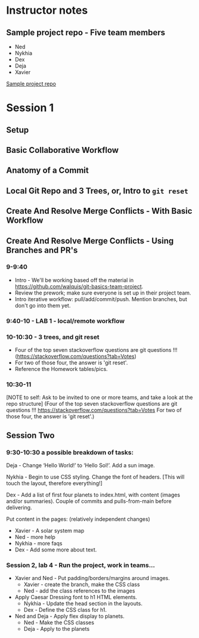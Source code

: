 # Instructor notes

## Sample project repo - Five team members
- Ned
- Nykhia
- Dex
- Deja
- Xavier

[Sample project repo](https://github.com/walquis/git-basics-sample-project-repo)

# Session 1

## Setup

## Basic Collaborative Workflow

## Anatomy of a Commit

## Local Git Repo and 3 Trees, or, Intro to `git reset`

## Create And Resolve Merge Conflicts - With Basic Workflow

## Create And Resolve Merge Conflicts - Using Branches and PR's

### 9-9:40
- Intro - We'll be working based off the material in https://github.com/walquis/git-basics-team-project.
- Review the prework; make sure everyone is set up in their project team.
- Intro iterative workflow:  pull/add/commit/push.   Mention branches, but don't go into them yet.

### 9:40-10 - LAB 1 - local/remote workflow

### 10-10:30 - 3 trees, and git reset
- Four of the top seven stackoverflow questions are git questions !!!
  (https://stackoverflow.com/questions?tab=Votes)
- For two of those four, the answer is 'git reset'.
- Reference the Homework tables/pics.


### 10:30-11
[NOTE to self: Ask to be invited to one or more teams, and take a look at the repo structure]
(Four of the top seven stackoverflow questions are git questions !!!
https://stackoverflow.com/questions?tab=Votes
For two of those four, the answer is 'git reset'.)


## Session Two


### 9:30-10:30 a possible breakdown of tasks:

Deja - Change ‘Hello World!’ to ‘Hello Sol!’. Add a sun image.

Nykhia - Begin to use CSS styling. Change the font of headers.  [This will touch the layout, therefore everything!]

Dex - Add a list of first four planets to index.html, with content (images and/or summaries).  Couple of commits and pulls-from-main before delivering.

Put content in the pages:  (relatively independent changes)
- Xavier - A solar system map
- Ned - more help
- Nykhia - more faqs
- Dex - Add some more about text.


### Session 2, lab 4 - Run the project, work in teams...

- Xavier and Ned - Put padding/borders/margins around images.
  - Xavier - create the branch, make the CSS class
  - Ned - add the class references to the images
- Apply Caesar Dressing font to h1 HTML elements.
  - Nykhia - Update the head section in the layouts.
  - Dex - Define the CSS class for h1.
- Ned and Deja - Apply flex display to planets.
  - Ned - Make the CSS classes
  - Deja - Apply to the planets

